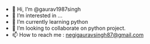 - 👋 Hi, I’m @gaurav1987singh
- 👀 I’m interested in ...
- 🌱 I’m currently learning python
- 💞️ I’m looking to collaborate on python project.
- 📫 How to reach me : negigauravsingh87@gmail.com

<!---
gaurav1987singh/gaurav1987singh is a ✨ special ✨ repository because its `README.md` (this file) appears on your GitHub profile.
You can click the Preview link to take a look at your changes.
--->
